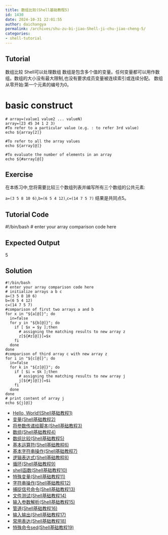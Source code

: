 ```yaml
---
title: 数组比较(Shell基础教程5)
id: 1430
date: 2024-10-31 22:01:55
author: daichangya
permalink: /archives/shu-zu-bi-jiao-Shell-ji-chu-jiao-cheng-5/
categories:
- shell-tutorial
---
```


Tutorial
--------

数组比较
Shell可以处理数组
数组是包含多个值的变量。任何变量都可以用作数组。数组的大小没有最大限制,也没有要求成员变量被连续索引或连续分配。
数组从零开始:第一个元素的编号为0。 
   
 # basic construct
	# array=(value1 value2 ... valueN)
	array=(23 45 34 1 2 3)
	#To refer to a particular value (e.g. : to refer 3rd value)
	echo ${array[2]}  
    
	#To refer to all the array values
	echo ${array[@]}
	
	#To evaluate the number of elements in an array
	echo ${#array[@]}
 
Exercise
--------
在本练习中,您将需要比较三个数组列表并编写所有三个数组的公共元素:

`a=(3 5 8 10 6)`,`b=(6 5 4 12)`,`c=(14 7 5 7)`
结果是共同点5。

Tutorial Code
-------------
 #!/bin/bash
	# enter your array comparison code here
        

Expected Output
---------------
 5

Solution
--------

	#!/bin/bash
	# enter your array comparison code here
	# initialize arrays a b c
	a=(3 5 8 10 6) 
	b=(6 5 4 12) 
	c=(14 7 5 7)
	#comparison of first two arrays a and b
	for x in "${a[@]}"; do 
	  in=false 
	  for y in "${b[@]}"; do 
	    if [ $x = $y ];then 
	      # assigning the matching results to new array z
	      z[${#z[@]}]=$x
	    fi
	  done 
	done
	#comparison of third array c with new array z
	for i in "${c[@]}"; do 
	  in=false
	  for k in "${z[@]}"; do
	    if [ $i = $k ];then
	      # assigning the matching results to new array j
	      j[${#j[@]}]=$i
	    fi
	  done 
	done 
	# print content of array j
	echo ${j[@]}


*   [Hello, World!(Shell基础教程1)](https://blog.jsdiff.com/archives/Hello-World)
*   [变量(Shell基础教程2)](https://blog.jsdiff.com/archives/Variables)
*   [将参数传递给脚本(Shell基础教程3)](https://blog.jsdiff.com/archives/Passing-Arguments-to-the-Script)
*   [数组(Shell基础教程4)](https://blog.jsdiff.com/archives/Arrays)
*   [数组比较(Shell基础教程5)](https://blog.jsdiff.com/archives/Array-Comparison)
*   [基本运算符(Shell基础教程6)](https://blog.jsdiff.com/archives/Basic-Operators)
*   [基本字符串操作(Shell基础教程7)](https://blog.jsdiff.com/archives/Basic-String-Operations)
*   [逻辑表达式(Shell基础教程8)](https://blog.jsdiff.com/archives/Decision-Making)
*   [循环(Shell基础教程9)](https://blog.jsdiff.com/archives/Loops)
*   [shell函数(Shell基础教程10)](https://blog.jsdiff.com/archives/Shell-Functions)
*   [特殊变量(Shell基础教程11)](https://blog.jsdiff.com/archives/Special-Variables)
*   [字符串操作(Shell基础教程12)](https://blog.jsdiff.com/archives/String-Operations)
*   [捕捉信号命令(Shell基础教程13)](https://blog.jsdiff.com/archives/Bash-trap-command)
*   [文件测试(Shell基础教程14)](https://blog.jsdiff.com/archives/File-Testing)
*   [输入参数解析(Shell基础教程15)](https://blog.jsdiff.com/archives/Input-Parameter-Parsing)
*   [管道(Shell基础教程16)](https://blog.jsdiff.com/archives/Pipelines)
*   [输入输出(Shell基础教程17)](https://blog.jsdiff.com/archives/Process-Substitution)
*   [常用表达(Shell基础教程18)](https://blog.jsdiff.com/archives/Regular-Expressions)
*   [特殊命令sed(Shell基础教程19)](https://blog.jsdiff.com/archives/Basic-Sed-Operators)